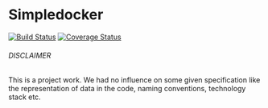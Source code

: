 
# Simpledocker
[![Build Status](https://travis-ci.org/JohnnyQQQQ/Simpledocker.svg)](https://travis-ci.org/JohnnyQQQQ/Simpledocker) [![Coverage Status](https://coveralls.io/repos/JohnnyQQQQ/Simpledocker/badge.svg?branch=master&service=github)](https://coveralls.io/github/JohnnyQQQQ/Simpledocker?branch=master)

###### DISCLAIMER
This is a project work. We had no influence on some given specification like the representation of data in the code, naming conventions, technology stack etc.
